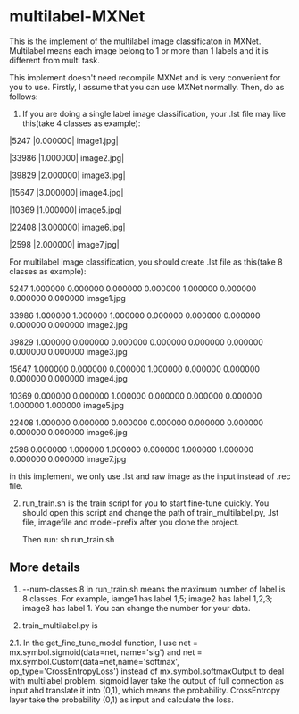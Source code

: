 # multilabel-MXNet
This is the implement of the multilabel image classificaton in MXNet. Multilabel means each image belong to 1 or more than 1 labels and it is different from multi task.

This implement doesn't need recompile MXNet and is very convenient for you to use. Firstly, I assume that you can use MXNet normally. Then, do as follows:

 1. If you are doing a single label image classification, your .lst file may like this(take 4 classes as example):

|5247	|0.000000|	image1.jpg|

|33986	|1.000000|	image2.jpg|

|39829	|2.000000|	image3.jpg|

|15647	|3.000000|	image4.jpg|

|10369	|1.000000|	image5.jpg|

|22408	|3.000000|	image6.jpg|

|2598	|2.000000|	image7.jpg|

For multilabel image classification, you should create .lst file as this(take 8 classes as example):

5247	1.000000	0.000000	0.000000	0.000000	1.000000	0.000000	0.000000	0.000000	image1.jpg

33986	1.000000	1.000000	1.000000	0.000000	0.000000	0.000000	0.000000	0.000000	image2.jpg

39829	1.000000	0.000000	0.000000	0.000000	0.000000	0.000000	0.000000	0.000000	image3.jpg

15647	1.000000	0.000000	0.000000	1.000000	0.000000	0.000000	0.000000	0.000000	image4.jpg

10369	0.000000	0.000000	1.000000	0.000000	0.000000	0.000000	1.000000	1.000000	image5.jpg

22408	1.000000	0.000000	0.000000	0.000000	0.000000	0.000000	0.000000	0.000000	image6.jpg

2598	0.000000	1.000000	1.000000	0.000000	1.000000	1.000000	0.000000	0.000000	image7.jpg

in this implement, we only use .lst and raw image as the input instead of .rec file.



2. run_train.sh is the train script for you to start fine-tune quickly. You should open this script and change the path of train_multilabel.py, .lst file, imagefile and model-prefix after you clone the project.

   Then run: 
   sh run_train.sh

## More details

1. --num-classes 8 in run_train.sh means the maximum number of label is 8 classes. For example, iamge1 has label 1,5; image2 has label 1,2,3; image3 has label 1. You can change the number for your data.

2. train_multilabel.py is 

2.1. In the get_fine_tune_model function, I use net = mx.symbol.sigmoid(data=net, name='sig') and net = mx.symbol.Custom(data=net,name='softmax', op_type='CrossEntropyLoss') instead of mx.symbol.softmaxOutput to deal with multilabel problem. sigmoid layer take the output of full connection as input ahd translate it into (0,1), which means the probability. CrossEntropy layer take the probability (0,1) as input and calculate the loss.



